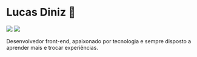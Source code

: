 # Lucas Diniz :wave:

  <a href = "mailto:lucasalvarengadiniz@gmail.com"><img src="https://img.shields.io/badge/-Gmail-%23EA4335?style=for-the-badge&logo=gmail&logoColor=white" target="_blank"></a>
  <a href="https://www.linkedin.com/in/lucas-alvarenga-diniz/" target="_blank"><img src="https://img.shields.io/badge/-LinkedIn-%230077B5?style=for-the-badge&logo=linkedin&logoColor=white" target="_blank"></a>


Desenvolvedor front-end, apaixonado por tecnologia e
sempre disposto a aprender mais e trocar experiências.
